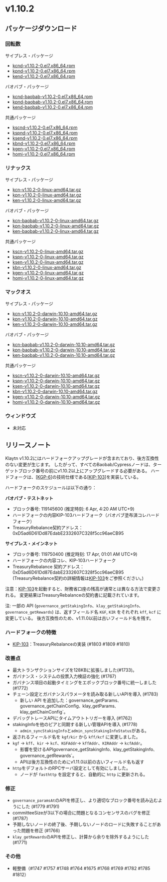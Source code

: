 # v1.10.2

## パッケージダウンロード

### 回転数<a id="rpm"></a>

サイプレス・パッケージ

- [kcnd-v1.10.2-0.el7.x86_64.rpm](https://packages.klaytn.net/klaytn/v1.10.2/kcnd-v1.10.2-0.el7.x86_64.rpm)
- [kpnd-v1.10.2-0.el7.x86_64.rpm](https://packages.klaytn.net/klaytn/v1.10.2/kpnd-v1.10.2-0.el7.x86_64.rpm)
- [kend-v1.10.2-0.el7.x86_64.rpm](https://packages.klaytn.net/klaytn/v1.10.2/kend-v1.10.2-0.el7.x86_64.rpm)

バオバブ・パッケージ

- [kcnd-baobab-v1.10.2-0.el7.x86_64.rpm](https://packages.klaytn.net/klaytn/v1.10.2/kcnd-baobab-v1.10.2-0.el7.x86_64.rpm)
- [kpnd-baobab-v1.10.2-0.el7.x86_64.rpm](https://packages.klaytn.net/klaytn/v1.10.2/kpnd-baobab-v1.10.2-0.el7.x86_64.rpm)
- [kend-baobab-v1.10.2-0.el7.x86_64.rpm](https://packages.klaytn.net/klaytn/v1.10.2/kend-baobab-v1.10.2-0.el7.x86_64.rpm)

共通パッケージ

- [kscnd-v1.10.2-0.el7.x86_64.rpm](https://packages.klaytn.net/klaytn/v1.10.2/kscnd-v1.10.2-0.el7.x86_64.rpm)
- [kspnd-v1.10.2-0.el7.x86_64.rpm](https://packages.klaytn.net/klaytn/v1.10.2/kspnd-v1.10.2-0.el7.x86_64.rpm)
- [ksend-v1.10.2-0.el7.x86_64.rpm](https://packages.klaytn.net/klaytn/v1.10.2/ksend-v1.10.2-0.el7.x86_64.rpm)
- [kbnd-v1.10.2-0.el7.x86_64.rpm](https://packages.klaytn.net/klaytn/v1.10.2/kbnd-v1.10.2-0.el7.x86_64.rpm)
- [kgen-v1.10.2-0.el7.x86_64.rpm](https://packages.klaytn.net/klaytn/v1.10.2/kgen-v1.10.2-0.el7.x86_64.rpm)
- [homi-v1.10.2-0.el7.x86_64.rpm](https://packages.klaytn.net/klaytn/v1.10.2/homi-v1.10.2-0.el7.x86_64.rpm)

### リナックス<a id="linux"></a>

サイプレス・パッケージ

- [kcn-v1.10.2-0-linux-amd64.tar.gz](https://packages.klaytn.net/klaytn/v1.10.2/kcn-v1.10.2-0-linux-amd64.tar.gz)
- [kpn-v1.10.2-0-linux-amd64.tar.gz](https://packages.klaytn.net/klaytn/v1.10.2/kpn-v1.10.2-0-linux-amd64.tar.gz)
- [ken-v1.10.2-0-linux-amd64.tar.gz](https://packages.klaytn.net/klaytn/v1.10.2/ken-v1.10.2-0-linux-amd64.tar.gz)

バオバブ・パッケージ

- [kcn-baobab-v1.10.2-0-linux-amd64.tar.gz](https://packages.klaytn.net/klaytn/v1.10.2/kcn-baobab-v1.10.2-0-linux-amd64.tar.gz)
- [kpn-baobab-v1.10.2-0-linux-amd64.tar.gz](https://packages.klaytn.net/klaytn/v1.10.2/kpn-baobab-v1.10.2-0-linux-amd64.tar.gz)
- [ken-baobab-v1.10.2-0-linux-amd64.tar.gz](https://packages.klaytn.net/klaytn/v1.10.2/ken-baobab-v1.10.2-0-linux-amd64.tar.gz)

共通パッケージ

- [kscn-v1.10.2-0-linux-amd64.tar.gz](https://packages.klaytn.net/klaytn/v1.10.2/kscn-v1.10.2-0-linux-amd64.tar.gz)
- [kspn-v1.10.2-0-linux-amd64.tar.gz](https://packages.klaytn.net/klaytn/v1.10.2/kspn-v1.10.2-0-linux-amd64.tar.gz)
- [ksen-v1.10.2-0-linux-amd64.tar.gz](https://packages.klaytn.net/klaytn/v1.10.2/ksen-v1.10.2-0-linux-amd64.tar.gz)
- [kbn-v1.10.2-0-linux-amd64.tar.gz](https://packages.klaytn.net/klaytn/v1.10.2/kbn-v1.10.2-0-linux-amd64.tar.gz)
- [kgen-v1.10.2-0-linux-amd64.tar.gz](https://packages.klaytn.net/klaytn/v1.10.2/kgen-v1.10.2-0-linux-amd64.tar.gz)
- [homi-v1.10.2-0-linux-amd64.tar.gz](https://packages.klaytn.net/klaytn/v1.10.2/homi-v1.10.2-0-linux-amd64.tar.gz)

### マックオス<a id="macos"></a>

サイプレス・パッケージ

- [kcn-v1.10.2-0-darwin-10.10-amd64.tar.gz](https://packages.klaytn.net/klaytn/v1.10.2/kcn-v1.10.2-0-darwin-10.10-amd64.tar.gz)
- [kpn-v1.10.2-0-darwin-10.10-amd64.tar.gz](https://packages.klaytn.net/klaytn/v1.10.2/kpn-v1.10.2-0-darwin-10.10-amd64.tar.gz)
- [ken-v1.10.2-0-darwin-10.10-amd64.tar.gz](https://packages.klaytn.net/klaytn/v1.10.2/ken-v1.10.2-0-darwin-10.10-amd64.tar.gz)

バオバブ・パッケージ

- [kcn-baobab-v1.10.2-0-darwin-10.10-amd64.tar.gz](https://packages.klaytn.net/klaytn/v1.10.2/kcn-baobab-v1.10.2-0-darwin-10.10-amd64.tar.gz)
- [kpn-baobab-v1.10.2-0-darwin-10.10-amd64.tar.gz](https://packages.klaytn.net/klaytn/v1.10.2/kpn-baobab-v1.10.2-0-darwin-10.10-amd64.tar.gz)
- [ken-baobab-v1.10.2-0-darwin-10.10-amd64.tar.gz](https://packages.klaytn.net/klaytn/v1.10.2/ken-baobab-v1.10.2-0-darwin-10.10-amd64.tar.gz)

共通パッケージ

- [kscn-v1.10.2-0-darwin-10.10-amd64.tar.gz](https://packages.klaytn.net/klaytn/v1.10.2/kscn-v1.10.2-0-darwin-10.10-amd64.tar.gz)
- [kspn-v1.10.2-0-darwin-10.10-amd64.tar.gz](https://packages.klaytn.net/klaytn/v1.10.2/kspn-v1.10.2-0-darwin-10.10-amd64.tar.gz)
- [ksen-v1.10.2-0-darwin-10.10-amd64.tar.gz](https://packages.klaytn.net/klaytn/v1.10.2/ksen-v1.10.2-0-darwin-10.10-amd64.tar.gz)
- [kbn-v1.10.2-0-darwin-10.10-amd64.tar.gz](https://packages.klaytn.net/klaytn/v1.10.2/kbn-v1.10.2-0-darwin-10.10-amd64.tar.gz)
- [kgen-v1.10.2-0-darwin-10.10-amd64.tar.gz](https://packages.klaytn.net/klaytn/v1.10.2/kgen-v1.10.2-0-darwin-10.10-amd64.tar.gz)
- [homi-v1.10.2-0-darwin-10.10-amd64.tar.gz](https://packages.klaytn.net/klaytn/v1.10.2/homi-v1.10.2-0-darwin-10.10-amd64.tar.gz)

### ウィンドウズ<a id="windows"></a>

- 未対応

## リリースノート

Klaytn v1.10.2にはハードフォークアップグレードが含まれており、後方互換性のない変更が生じます。 したがって、すべてのBaobab/Cypressノードは、ターゲットブロック番号の前にv1.10.2以上にアップグレードする必要がある。 ハードフォークは、[[KGP-6](https://govforum.klaytn.foundation/t/kgp-6-proposal-to-establish-a-sustainable-and-verifiable-klay-token-economy/157)]の技術仕様である[[KIP-103](https://kips.klaytn.foundation/KIPs/kip-103)]を実装している。

ハードフォークのスケジュールは以下の通り：

**バオバブ・テストネット**

- ブロック番号: 119145600 (推定時刻: 6 Apr, 4:20 AM UTC+9)
- ハードフォークの内容KIP-103ハードフォーク（バオバブ塗布済コレハードフォーク）
- TreasuryRebalance契約アドレス：0xD5ad6D61Dd87EdabE2332607C328f5cc96aeCB95

**サイプレス・メインネット**

- ブロック番号: 119750400 (推定時刻: 17 Apr, 01:01 AM UTC+9)
- ハードフォークの内容コレ、KIP-103ハードフォーク
- TreasuryRebalance 契約アドレス：0xD5ad6D61Dd87EdabE2332607C328f5cc96aeCB95
    (TreasuryRebalance契約の詳細情報は[KIP-103](https://kips.klaytn.foundation/KIPs/kip-103)をご参照ください。)

注意：[KIP-103](https://github.com/klaytn/kips/pull/104)を起動すると、財務省口座の残高が通常とは異なる方法で変更される。 変更結果はTreasuryRebalanceの契約書に記載されています。

注: 一部の API (`governance_getStakingInfo`、`klay_getStakingInfo`、`governance_getRewards`) は、返すフィールド名 `KGF`, `KIR` をそれぞれ `kff`, `kcf` に変更している。 後方互換性のため、v1.11.0以前は古いフィールド名を残す。

### ハードフォークの特徴

- [KIP-103](https://kips.klaytn.foundation/KIPs/kip-103)：TreasuryRebalanceの実装 (#1803 #1809 #1810)

### 改善点

- 最大トランザクションサイズを128KBに拡張しました(#1733)。
- ガバナンス・システムの投票入力検証の強化 (#1767)
- ガバナンス項目の起動タイミングをエポックブロック番号に統一しました(#1772)
- チェーン設定とガバナンスパラメータを読み取る新しいAPIを導入 (#1783)
    - 新しい API を追加した：governance_getParams`、`governance_getChainConfig`、`klay_getParams`、`klay_getChainConfig\`。
- デバッグトレースAPIにタイムアウトトリガーを導入 (#1762)
- stakingInfoを他のピアと同期する新しい管理APIを導入 (#1778)
    - `admin_syncStakingInfo`と`admin_syncStakingInfoStatus`がある。
- 返されるフィールド名を `kgf/kir` から `kff/kcf` に変更しました。
- `kgf` -> `kff`、`kir` -> `kcf`、`KGFAddr`-> `kffAddr`、`KIRAddr` -> `kcfAddr`。
    - 影響を受けるAPIgovernance_getStakingInfo`、`klay_getStakingInfo`、`governance_getRewards\`。
    - APIは後方互換性のためにv1.11.0以前の古いフィールド名も返す
- `http`をデフォルトのRPCサーバ設定として有効にしました。
    - ノードが `fasthttp` を設定すると、自動的に `http` に更新される。

### 修正

- `governance_paramsAt`のAPIを修正し、より適切なブロック番号を読み込むようにした (#1779 #1791)
- committeeSizeが3以下の場合に問題となるコンセンサスのバグを修正 (#1787)
- 予期しないノードの終了後、予期しないノードのロードに失敗することがあった問題を修正 (#1766)
- `klay_getRewards`のAPIを修正し、計算から余りを除外するようにした (#1771)

### その他

- 軽整備（#1747 #1757 #1748 #1764 #1675 #1768 #1769 #1782 #1785 #1812）
